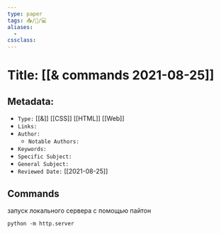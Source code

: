 ```yaml
---
type: paper
tags: 📥️/📜️/💻
aliases:
  - 
cssclass: 
---
```




# Title: **[[& commands 2021-08-25]]**


## Metadata:

- `Type:` [[&]] [[CSS]] [[HTML]] [[Web]]
- `Links:`
- `Author:` 
	- `Notable Authors:` 
- `Keywords:` 
- `Specific Subject:` 
- `General Subject:` 
- `Reviewed Date:` [[2021-08-25]]


## Commands

запуск локального сервера с помощью пайтон

```
python -m http.server 
```
